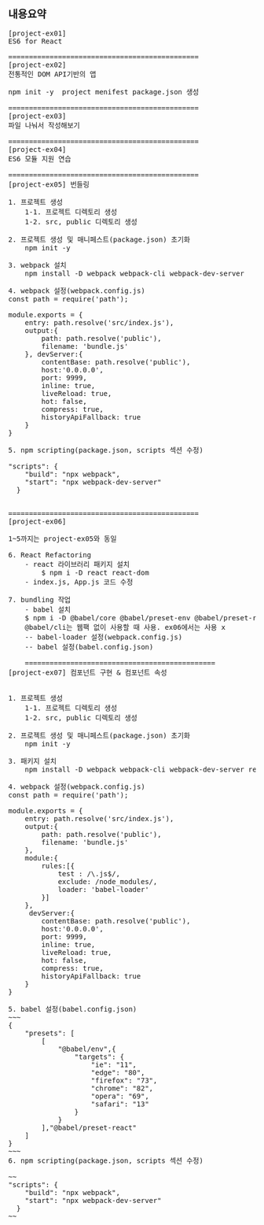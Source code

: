 ## 내용요약
<pre>
[project-ex01]
ES6 for React

==============================================
[project-ex02]
전통적인 DOM API기반의 앱

npm init -y  project menifest package.json 생성

==============================================
[project-ex03]
파일 나눠서 작성해보기

==============================================
[project-ex04]
ES6 모듈 지원 연습

==============================================
[project-ex05] 번들링

1. 프로젝트 생성
    1-1. 프로젝트 디렉토리 생성
    1-2. src, public 디렉토리 생성

2. 프로젝트 생성 및 매니페스트(package.json) 초기화
    npm init -y

3. webpack 설치
    npm install -D webpack webpack-cli webpack-dev-server

4. webpack 설정(webpack.config.js)
const path = require('path');

module.exports = {
    entry: path.resolve('src/index.js'),
    output:{
        path: path.resolve('public'),
        filename: 'bundle.js'
    }, devServer:{
        contentBase: path.resolve('public'),
        host:'0.0.0.0',
        port: 9999,
        inline: true,
        liveReload: true,
        hot: false,
        compress: true,
        historyApiFallback: true
    }
}

5. npm scripting(package.json, scripts 섹션 수정)

"scripts": {
    "build": "npx webpack",
    "start": "npx webpack-dev-server"
  }


==============================================
[project-ex06]

1~5까지는 project-ex05와 동일

6. React Refactoring
    - react 라이브러리 패키지 설치
        $ npm i -D react react-dom
    - index.js, App.js 코드 수정

7. bundling 작업
    - babel 설치
    $ npm i -D @babel/core @babel/preset-env @babel/preset-react babel-loader 
    @babel/cli는 웹팩 없이 사용할 때 사용. ex06에서는 사용 x
    -- babel-loader 설정(webpack.config.js)
    -- babel 설정(babel.config.json)

    ==============================================
[project-ex07] 컴포넌트 구현 & 컴포넌트 속성


1. 프로젝트 생성
    1-1. 프로젝트 디렉토리 생성
    1-2. src, public 디렉토리 생성

2. 프로젝트 생성 및 매니페스트(package.json) 초기화
    npm init -y

3. 패키지 설치
    npm install -D webpack webpack-cli webpack-dev-server react react-dom @babel/core @babel/preset-env @babel/preset-react babel-loader

4. webpack 설정(webpack.config.js)
const path = require('path');

module.exports = {
    entry: path.resolve('src/index.js'),
    output:{
        path: path.resolve('public'),
        filename: 'bundle.js'
    },
    module:{
        rules:[{
            test : /\.js$/,
            exclude: /node_modules/,
            loader: 'babel-loader'
        }]
    },
     devServer:{
        contentBase: path.resolve('public'),
        host:'0.0.0.0',
        port: 9999,
        inline: true,
        liveReload: true,
        hot: false,
        compress: true,
        historyApiFallback: true
    }
}

5. babel 설정(babel.config.json)
~~~
{
    "presets": [
        [
            "@babel/env",{
                "targets": {
                    "ie": "11",
                    "edge": "80",
                    "firefox": "73",
                    "chrome": "82",
                    "opera": "69",
                    "safari": "13"
                }
            }
        ],"@babel/preset-react"
    ]
}
~~~
6. npm scripting(package.json, scripts 섹션 수정)

~~
"scripts": {
    "build": "npx webpack",
    "start": "npx webpack-dev-server"
  }
~~